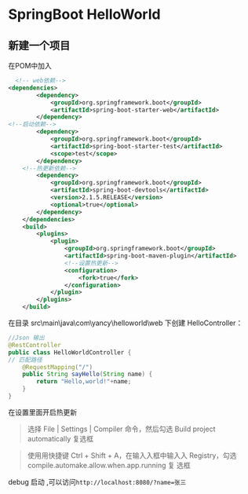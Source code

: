 # SpringBoot HelloWorld

## 新建一个项目

在POM中加入

```xml
  <!-- web依赖-->
<dependencies>
        <dependency>
            <groupId>org.springframework.boot</groupId>
            <artifactId>spring-boot-starter-web</artifactId>
        </dependency>
<!--启动依赖-->
        <dependency>
            <groupId>org.springframework.boot</groupId>
            <artifactId>spring-boot-starter-test</artifactId>
            <scope>test</scope>
        </dependency>
    <!--热更新依赖-->
        <dependency>
            <groupId>org.springframework.boot</groupId>
            <artifactId>spring-boot-devtools</artifactId>
            <version>2.1.5.RELEASE</version>
            <optional>true</optional>
        </dependency>
    </dependencies>
    <build>
        <plugins>
            <plugin>
                <groupId>org.springframework.boot</groupId>
                <artifactId>spring-boot-maven-plugin</artifactId>
                <!--设置热更新-->
                <configuration>
                    <fork>true</fork>
                </configuration>
            </plugin>
        </plugins>
    </build>

```

在目录 src\main\java\com\yancy\helloworld\web 下创建 HelloController： 

```java
//Json 输出
@RestController
public class HelloWorldController {
// 匹配路径
    @RequestMapping("/")
    public String sayHello(String name) {
        return "Hello,world!"+name;
    }
}
```

在设置里面开启热更新 

> 选择 File | Settings | Compiler 命令，然后勾选 Build project automatically 复选框 
>
> 

> 使⽤用快捷键 Ctrl + Shift + A，在输⼊入框中输⼊入 Registry，勾选 compile.automake.allow.when.app.running 复
> 选框 

debug 启动 ,可以访问`http://localhost:8080/?name=张三`